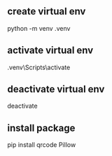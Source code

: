 
## create virtual env
python -m venv .venv

## activate virtual env
.venv\Scripts\activate

## deactivate virtual env
deactivate

## install package

pip install qrcode Pillow